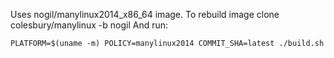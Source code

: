 Uses nogil/manylinux2014_x86_64 image.
To rebuild image clone colesbury/manylinux -b nogil
And run:

```
PLATFORM=$(uname -m) POLICY=manylinux2014 COMMIT_SHA=latest ./build.sh
```
